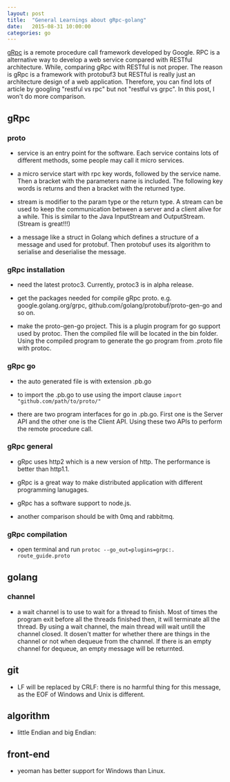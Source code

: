 ```yaml
---
layout: post
title:  "General Learnings about gRpc-golang"
date:   2015-08-31 10:00:00
categories: go
---
```


[gRpc](http://www.grpc.io/) is a remote procedure call framework developed by Google. RPC is a alternative way to develop a web service compared with RESTful architecture. While, comparing gRpc with RESTful is not proper. The reason is gRpc is a framework with protobuf3 but RESTful is really just an architecture design of a web application. Therefore, you can find lots of article by googling "restful vs rpc" but not "restful vs grpc". In this post, I won't do more comparison.

## gRpc

### proto

- service is an entry point for the software. Each service contains lots of different methods, some people may call it micro services. 

- a micro service start with rpc key words, followed by the service name. Then a bracket with the parameters name is included. The following key words is returns and then a bracket with the returned type.

- stream is modifier to the param type or the return type. A stream can be used to keep the communication between a server and a client alive for a while. This is similar to the Java InputStream and OutputStream. (Stream is great!!!)

- a message like a struct in Golang which defines a structure of a message and used for protobuf. Then protobuf uses its algorithm to serialise and deserialise the message.


### gRpc installation

- need the latest protoc3. Currently, protoc3 is in alpha release.

- get the packages needed for compile gRpc proto. e.g. google.golang.org/grpc, github.com/golang/protobuf/proto-gen-go and so on.

- make the proto-gen-go project. This is a plugin program for go support used by protoc. Then the compiled file will be located in the bin folder. Using the compiled program to generate the go program from .proto file with protoc.

### gRpc go

- the auto generated file is with extension .pb.go

- to import the .pb.go to use using the import clause ```import "github.com/path/to/proto/"```

- there are two program interfaces for go in .pb.go. First one is the Server API and the other one is the Client API. Using these two APIs to perform the remote procedure call.

### gRpc general

- gRpc uses http2 which is a new version of http. The performance is better than http1.1.
    
- gRpc is a great way to make distributed application with different programming lanugages.

- gRpc has a software support to node.js.

- another comparison should be with 0mq and rabbitmq.

### gRpc compilation

- open terminal and run ```protoc --go_out=plugins=grpc:. route_guide.proto```

## golang 

### channel

- a wait channel is to use to wait for a thread to finish. Most of times the program exit before all the threads finished then, it will terminate all the thread. By using a wait channel, the main thread will wait untill the channel closed. It dosen't matter for whether there are things in the channel or not when dequeue from the channel. If there is an empty channel for dequeue, an empty message will be returnted.

## git

- LF will be replaced by CRLF: there is no harmful thing for this message, as the EOF of Windows and Unix is different.

## algorithm

- little Endian and big Endian:


## front-end
 
- yeoman has better support for Windows than Linux.

